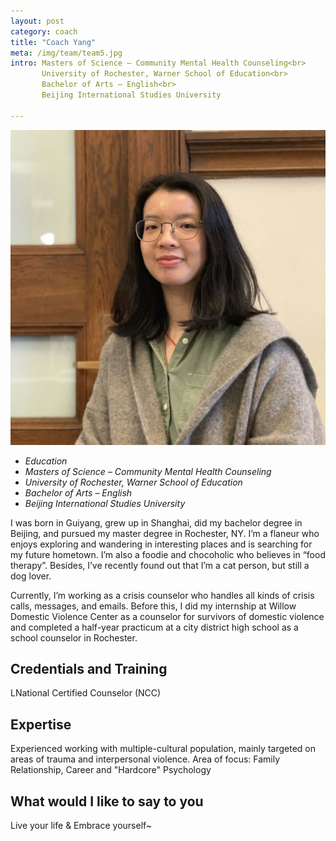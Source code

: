 ```yaml
---
layout: post
category: coach
title: "Coach Yang"
meta: /img/team/team5.jpg
intro: Masters of Science – Community Mental Health Counseling<br>
       University of Rochester, Warner School of Education<br>
       Bachelor of Arts – English<br>
       Beijing International Studies University

---
```


![Kitten](/img/team/team5.jpg "A cute kitten")

- *Education*
- *Masters of Science – Community Mental Health Counseling*
- *University of Rochester, Warner School of Education*
- ​*Bachelor of Arts – English*
- *Beijing International Studies University*


I was born in Guiyang, grew up in Shanghai, did my bachelor degree in Beijing, and pursued my master degree in Rochester, NY. I’m a flaneur who enjoys exploring and wandering in interesting places and is searching for my future hometown. I’m also a foodie and chocoholic who believes in “food therapy”. Besides, I’ve recently found out that I’m a cat person, but still a dog lover.

Currently, I’m working as a crisis counselor who handles all kinds of crisis calls, messages, and emails. Before this, I did my internship at Willow Domestic Violence Center as a counselor for survivors of domestic violence and completed a half-year practicum at a city district high school as a school counselor in Rochester. 

## Credentials and Training

​​LNational Certified Counselor (NCC)

## Expertise

Experienced working with multiple-cultural population, mainly targeted on areas of trauma and interpersonal violence.
Area of focus: Family Relationship, Career and "Hardcore" Psychology
## ​​What would I like to say to you

​Live your life & Embrace yourself~